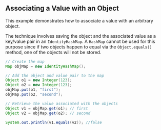 ## Associating a Value with an Object

This example demonstrates how to associate a value with an arbitrary object. 

The technique involves saving the object and the associated value as a key/value pair in an 
`IdentityHashMap`. 
A `HashMap` cannot be used for this purpose since if two objects happen to equal via 
the `Object.equals()` method, one of the objects will not be stored.

```java
// Create the map
Map objMap = new IdentityHashMap();

// Add the object and value pair to the map
Object o1 = new Integer(123);
Object o2 = new Integer(123);
objMap.put(o1, "first");
objMap.put(o2, "second");

// Retrieve the value associated with the objects
Object v1 = objMap.get(o1); // first
Object v2 = objMap.get(o2); // second

System.out.println(v1.equals(v2)); //false
```